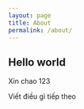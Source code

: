 ```yaml
---
layout: page
title: About
permalink: /about/
---
```


## Hello world
Xin chao 123

<p class="message">
Viết điều gì tiếp theo
</p>
